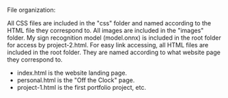 File organization:

All CSS files are included in the "css" folder and named according to the HTML file they correspond to.
All images are included in the "images" folder.
My sign recognition model (model.onnx) is included in the root folder for access by project-2.html. 
For easy link accessing, all HTML files are included in the root folder. They are named according to what website page they correspond to.
- index.html is the website landing page.
- personal.html is the "Off the Clock" page.
- project-1.html is the first portfolio project, etc.